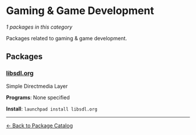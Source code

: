 # Gaming & Game Development

*1 packages in this category*

Packages related to gaming & game development.

## Packages

### [libsdl.org](../packages/libsdl.org/index.md)

Simple Directmedia Layer

**Programs**: None specified

**Install**: `launchpad install libsdl.org`

---

[← Back to Package Catalog](../package-catalog.md)
